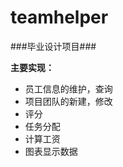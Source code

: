 teamhelper
==========
###毕业设计项目###

**主要实现：** 
* 员工信息的维护，查询
* 项目团队的新建，修改
* 评分
* 任务分配
* 计算工资
* 图表显示数据

